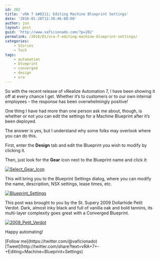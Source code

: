 ```yaml
---
id: 282
title: 'vRA 7 &#8211; Editing Machine Blueprint Settings'
date: '2016-01-28T12:30:46-08:00'
author: jon
layout: post
guid: 'http://www.vaficionado.com/?p=282'
permalink: /2016/01/vra-7-editing-machine-blueprint-settings/
categories:
    - Stories
    - Tech
tags:
    - automation
    - blueprint
    - converged
    - design
    - vra
---
```


So with the recent release of vRealize Automation 7, I have been showing it off at every chance I get. Whether it’s to customers or to our own internal employees – the response has been overwhelmingly positive!

One thing I have had more than one person ask me about, though, is whether or not you can edit the settings for a Machine Blueprint after it’s been deployed.

The answer is yes, but I understand why some folks may overlook where you can do this.

First, enter the **Design** tab and edit the Blueprint you wish to modify by clicking it.

Then, just look for the **Gear** icon next to the Blueprint name and click it:

[![Select_Gear_Icon](/vaficionado/assets/images/2016/01/Select_Gear_Icon.png)](/vaficionado/assets/images/2016/01/Select_Gear_Icon.png)

This will bring you to the Blueprint Settings dialog, where you can modify the name, description, NSX settings, lease times, etc.

[![Blueprint_Settings](/vaficionado/assets/images/2016/01/Blueprint_Settings.png)](/vaficionado/assets/images/2016/01/Blueprint_Settings.png)

This post was brought to you by the St. Supery 2009 Dollarhide Petit Verdot. Dark, almost inky black and full of vanilla oak and bold tannins, its multi-layer complexity goes great with a Converged Blueprint.

[![2009_Petit_Verdot](/vaficionado/assets/images/2016/01/2009_Petit_Verdot-1024x768.jpg)](/vaficionado/assets/images/2016/01/2009_Petit_Verdot.jpg)

Happy automating!

<div class="twttr_buttons"><div class="twttr_followme"> [Follow me](https://twitter.com/@vaficionado) </div></div><div class="twttr_buttons"><div class="twttr_twitter"> [Tweet](http://twitter.com/share?text=vRA+7+-+Editing+Machine+Blueprint+Settings)</div></div>